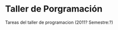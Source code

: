 Taller de Porgramación
======================

Tareas del taller de programacion (2011? Semestre:?)
